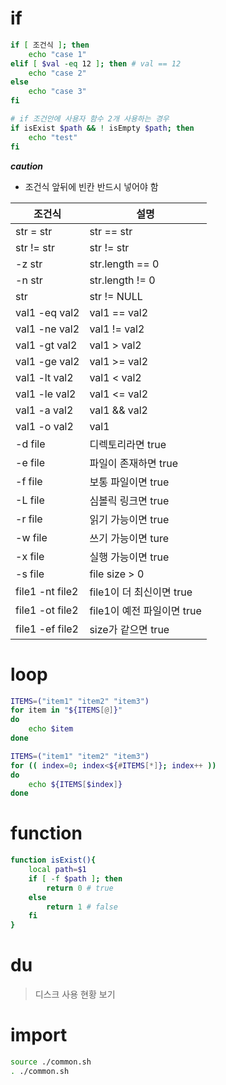 # if

```sh
if [ 조건식 ]; then
	echo "case 1"
elif [ $val -eq 12 ]; then # val == 12
	echo "case 2"
else
	echo "case 3"
fi

# if 조건안에 사용자 함수 2개 사용하는 경우
if isExist $path && ! isEmpty $path; then
	echo "test"
fi
```

**_caution_**

- 조건식 앞뒤에 빈칸 반드시 넣어야 함

| 조건식            | 설명 					|
|-----------------|-------------------------|
| str = str       | str == str 				|
| str != str      | str != str 				|
| -z str          | str.length == 0 		|
| -n str          | str.length != 0 		|
| str             | str != NULL 			|
| val1 -eq val2   | val1 == val2 			|
| val1 -ne val2   | val1 != val2 			|
| val1 -gt val2   | val1 > val2 			|
| val1 -ge val2   | val1 >= val2 			|
| val1 -lt val2   | val1 < val2 			|
| val1 -le val2   | val1 <= val2 			|
| val1 -a val2    | val1 && val2 			|
| val1 -o val2    | val1 || val2 			|
| -d file         | 디렉토리라면 true 			|
| -e file         | 파일이 존재하면 true 		|
| -f file         | 보통 파일이면 true 			|
| -L file         | 심볼릭 링크면 true 			|
| -r file         | 읽기 가능이면 true 			|
| -w file         | 쓰기 가능이면 ture 			|
| -x file         | 실행 가능이면 true 			|
| -s file         | file size > 0 			|
| file1 -nt file2 | file1이 더 최신이면 true 	|
| file1 -ot file2 | file1이 예전 파일이면 true 	|
| file1 -ef file2 | size가 같으면 true 		|

# loop

```sh
ITEMS=("item1" "item2" "item3")
for item in "${ITEMS[@]}"
do 
	echo $item
done
```

```sh
ITEMS=("item1" "item2" "item3")
for (( index=0; index<${#ITEMS[*]}; index++ ))
do
	echo ${ITEMS[$index]}
done
```

# function

```sh
function isExist(){
	local path=$1
	if [ -f $path ]; then
		return 0 # true
	else
		return 1 # false
	fi
}
```

# du
> 디스크 사용 현황 보기

# import

```sh
source ./common.sh
. ./common.sh
```
